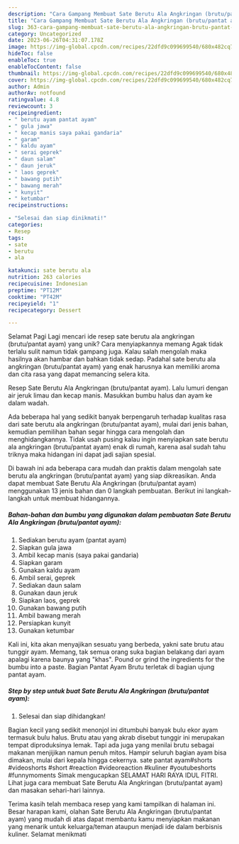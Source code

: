 ```yaml
---
description: "Cara Gampang Membuat Sate Berutu Ala Angkringan (brutu/pantat ayam) yang Enak, Lezat"
title: "Cara Gampang Membuat Sate Berutu Ala Angkringan (brutu/pantat ayam) yang Enak, Lezat"
slug: 363-cara-gampang-membuat-sate-berutu-ala-angkringan-brutu-pantat-ayam-yang-enak-lezat
category: Uncategorized
date: 2023-06-26T04:31:07.178Z
image: https://img-global.cpcdn.com/recipes/22dfd9c099699540/680x482cq70/sate-berutu-ala-angkringan-brutupantat-ayam-foto-resep-utama.jpg
hideToc: false
enableToc: true
enableTocContent: false
thumbnail: https://img-global.cpcdn.com/recipes/22dfd9c099699540/680x482cq70/sate-berutu-ala-angkringan-brutupantat-ayam-foto-resep-utama.jpg
cover: https://img-global.cpcdn.com/recipes/22dfd9c099699540/680x482cq70/sate-berutu-ala-angkringan-brutupantat-ayam-foto-resep-utama.jpg
author: Admin
authorAv: notfound
ratingvalue: 4.8
reviewcount: 3
recipeingredient:
- " berutu ayam pantat ayam"
- " gula jawa"
- " kecap manis saya pakai gandaria"
- " garam"
- " kaldu ayam"
- " serai geprek"
- " daun salam"
- " daun jeruk"
- " laos geprek"
- " bawang putih"
- " bawang merah"
- " kunyit"
- " ketumbar"
recipeinstructions:

- "Selesai dan siap dinikmati!"
categories:
- Resep
tags:
- sate
- berutu
- ala

katakunci: sate berutu ala 
nutrition: 263 calories
recipecuisine: Indonesian
preptime: "PT12M"
cooktime: "PT42M"
recipeyield: "1"
recipecategory: Dessert

---
```



Selamat Pagi Lagi mencari ide resep sate berutu ala angkringan (brutu/pantat ayam) yang unik? Cara menyiapkannya memang Agak tidak terlalu sulit namun tidak gampang juga. Kalau salah mengolah maka hasilnya akan hambar dan bahkan tidak sedap. Padahal sate berutu ala angkringan (brutu/pantat ayam) yang enak harusnya kan memiliki aroma dan cita rasa yang dapat memancing selera kita.


Resep Sate Berutu Ala Angkringan (brutu/pantat ayam). Lalu lumuri dengan air jeruk limau dan kecap manis. Masukkan bumbu halus dan ayam ke dalam wadah.

Ada beberapa hal yang sedikit banyak berpengaruh terhadap kualitas rasa dari sate berutu ala angkringan (brutu/pantat ayam), mulai dari jenis bahan, kemudian pemilihan bahan segar hingga cara mengolah dan menghidangkannya. Tidak usah pusing kalau ingin menyiapkan sate berutu ala angkringan (brutu/pantat ayam) enak di rumah, karena asal sudah tahu triknya maka hidangan ini dapat jadi sajian spesial.


Di bawah ini ada beberapa cara mudah dan praktis dalam mengolah sate berutu ala angkringan (brutu/pantat ayam) yang siap dikreasikan. Anda dapat membuat Sate Berutu Ala Angkringan (brutu/pantat ayam) menggunakan 13 jenis bahan dan 0 langkah pembuatan. Berikut ini langkah-langkah untuk membuat hidangannya.

<!--inarticleads1-->

##### Bahan-bahan dan bumbu yang digunakan dalam pembuatan Sate Berutu Ala Angkringan (brutu/pantat ayam):

1. Sediakan  berutu ayam (pantat ayam)
1. Siapkan  gula jawa
1. Ambil  kecap manis (saya pakai gandaria)
1. Siapkan  garam
1. Gunakan  kaldu ayam
1. Ambil  serai, geprek
1. Sediakan  daun salam
1. Gunakan  daun jeruk
1. Siapkan  laos, geprek
1. Gunakan  bawang putih
1. Ambil  bawang merah
1. Persiapkan  kunyit
1. Gunakan  ketumbar


Kali ini, kita akan menyajikan sesuatu yang berbeda, yakni sate brutu atau tunggir ayam. Memang, tak semua orang suka bagian belakang dari ayam apalagi karena baunya yang &#34;khas&#34;. Pound or grind the ingredients for the bumbu into a paste. Bagian Pantat Ayam Brutu terletak di bagian ujung pantat ayam. 

<!--inarticleads2-->

##### Step by step untuk buat Sate Berutu Ala Angkringan (brutu/pantat ayam):


1. Selesai dan siap dihidangkan!

Bagian kecil yang sedikit menonjol ini ditumbuhi banyak bulu ekor ayam termasuk bulu halus. Brutu atau yang akrab disebut tunggir ini merupakan tempat diproduksinya lemak. Tapi ada juga yang menilai brutu sebagai makanan menjijikan namun penuh mitos. Hampir seluruh bagian ayam bisa dimakan, mulai dari kepala hingga cekernya. sate pantat ayam#shorts #videoshorts #short #reaction #videoreaction #kuliner #youtubeshorts #funnymoments Simak mengucapkan SELAMAT HARI RAYA IDUL FITRI. Lihat juga cara membuat Sate Berutu Ala Angkringan (brutu/pantat ayam) dan masakan sehari-hari lainnya. 

Terima kasih telah membaca resep yang kami tampilkan di halaman ini. Besar harapan kami, olahan Sate Berutu Ala Angkringan (brutu/pantat ayam) yang mudah di atas dapat membantu kamu menyiapkan makanan yang menarik untuk keluarga/teman ataupun menjadi ide dalam berbisnis kuliner. Selamat menikmati
